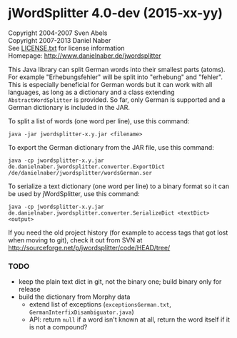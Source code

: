 jWordSplitter 4.0-dev (2015-xx-yy)
==================================

Copyright 2004-2007 Sven Abels  
Copyright 2007-2013 Daniel Naber  
See [LICENSE.txt](https://github.com/danielnaber/jwordsplitter/blob/master/LICENSE.txt) for license information    
Homepage: http://www.danielnaber.de/jwordsplitter

This Java library can split German words into their smallest parts (atoms).
For example "Erhebungsfehler" will be split into "erhebung" and "fehler".
This is especially beneficial for German words but it can work with
all languages, as long as a dictionary and a class extending `AbstractWordSplitter`
is provided. So far, only German is supported and a German dictionary is included
in the JAR.

To split a list of words (one word per line), use this command:

    java -jar jwordsplitter-x.y.jar <filename>

To export the German dictionary from the JAR file, use this command:

    java -cp jwordsplitter-x.y.jar de.danielnaber.jwordsplitter.converter.ExportDict /de/danielnaber/jwordsplitter/wordsGerman.ser

To serialize a text dictionary (one word per line) to a binary format
so it can be used by jWordSplitter, use this command:

    java -cp jwordsplitter-x.y.jar de.danielnaber.jwordsplitter.converter.SerializeDict <textDict> <output>

If you need the old project history (for example to access tags that got lost when
moving to git), check it out from SVN at http://sourceforge.net/p/jwordsplitter/code/HEAD/tree/

### TODO

* keep the plain text dict in git, not the binary one; build binary only for release
* build the dictionary from Morphy data
    * extend list of exceptions (`exceptionsGerman.txt`, `GermanInterfixDisambiguator.java`)
    * API: return `null` if a word isn't known at all, return the word itself
      if it is not a compound?

